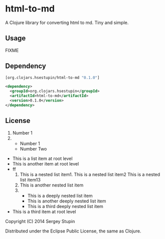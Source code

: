 # html-to-md

A Clojure library for converting html to md. Tiny and simple.

## Usage

FIXME

## Dependency

```clojure
[org.clojars.hsestupin/html-to-md "0.1.0"]
```

```xml
<dependency>
  <groupId>org.clojars.hsestupin</groupId>
  <artifactId>html-to-md</artifactId>
  <version>0.1.0</version>
</dependency>
```

## License

1.  Number 1
2.  *   Number 1
    *   Number Two

*   This is a list item at root level
*   This is another item at root level
*   ff
    1.  This is a nested list item1.
    This is a nested list item2
    This is a nested list item13
    2.  This is another nested list item
    3.
        *   This is a deeply nested list item
        *   This is another deeply nested list item
        *   This is a third deeply nested list item
*   This is a third item at root level


Copyright (C) 2014 Sergey Stupin

Distributed under the Eclipse Public License, the same as Clojure.